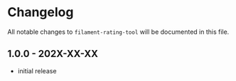 # Changelog

All notable changes to `filament-rating-tool` will be documented in this file.

## 1.0.0 - 202X-XX-XX

- initial release
